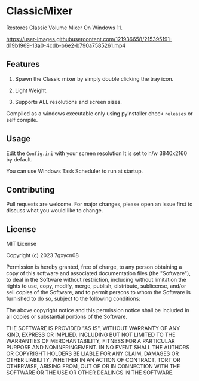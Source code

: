 # ClassicMixer
Restores Classic Volume Mixer On Windows 11.

https://user-images.githubusercontent.com/121936658/215395191-d19b1969-13a0-4cdb-b6e2-b790a7585261.mp4

## Features

1. Spawn the Classic mixer by simply double clicking the tray icon. 


2. Light Weight.


3. Supports ALL resolutions and screen sizes.


Compiled as a windows executable only using pyinstaller check `releases` or self compile.


## Usage

Edit the `Config.ini` with your screen resolution It is set to h/w 3840x2160 by default.

You can use Windows Task Scheduler to run at startup.

## Contributing

Pull requests are welcome. For major changes, please open an issue first
to discuss what you would like to change.

## License

MIT License

Copyright (c) 2023 7gxycn08

Permission is hereby granted, free of charge, to any person obtaining a copy
of this software and associated documentation files (the "Software"), to deal
in the Software without restriction, including without limitation the rights
to use, copy, modify, merge, publish, distribute, sublicense, and/or sell
copies of the Software, and to permit persons to whom the Software is
furnished to do so, subject to the following conditions:

The above copyright notice and this permission notice shall be included in all
copies or substantial portions of the Software.

THE SOFTWARE IS PROVIDED "AS IS", WITHOUT WARRANTY OF ANY KIND, EXPRESS OR
IMPLIED, INCLUDING BUT NOT LIMITED TO THE WARRANTIES OF MERCHANTABILITY,
FITNESS FOR A PARTICULAR PURPOSE AND NONINFRINGEMENT. IN NO EVENT SHALL THE
AUTHORS OR COPYRIGHT HOLDERS BE LIABLE FOR ANY CLAIM, DAMAGES OR OTHER
LIABILITY, WHETHER IN AN ACTION OF CONTRACT, TORT OR OTHERWISE, ARISING FROM,
OUT OF OR IN CONNECTION WITH THE SOFTWARE OR THE USE OR OTHER DEALINGS IN THE
SOFTWARE.
